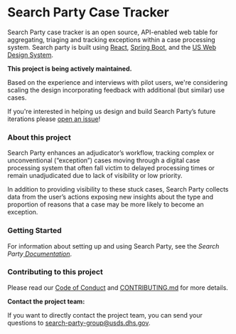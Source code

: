 # Search Party Case Tracker

Search Party case tracker is an open source, API-enabled web table for aggregating, triaging and tracking exceptions within a case processing system. Search party is built using [React](https://reactjs.org/), [Spring Boot](https://spring.io/projects/spring-boot), and the [US Web Design System](https://designsystem.digital.gov/).



**This project is being actively maintained.**

Based on the experience and interviews with pilot users, we're considering scaling the design incorporating feedback with additional (but similar) use cases. 

If you're interested in helping us design and build Search Party’s future iterations please [open an issue](https://github.com/usds/case-issue-api/issues)!



### About this project

Search Party enhances an adjudicator’s workflow, tracking complex or unconventional (“exception”) cases moving through a digital case processing system that often fall victim to delayed processing times or remain unadjudicated due to lack of visibility or low priority.

In addition to providing visibility to these stuck cases, Search Party collects data from the user’s actions exposing new insights about the type and proportion of reasons that a case may be more likely to become an exception. 



### Getting Started

For information about setting up and using Search Party, see the *Search Party*[ *Documentation*](https://github.com/usds/case-issue-api/blob/master/docs/README.md).



### Contributing to this project

Please read our [Code of Conduct](https://github.com/usds/case-issue-api/blob/master/CODE_OF_CONDUCT.md) and [CONTRIBUTING.md](https://github.com/usds/case-issue-api/blob/master/CONTRIBUTING.md) for more details.



**Contact the project team:**

If you want to directly contact the project team, you can send your questions to search-party-group@usds.dhs.gov.
